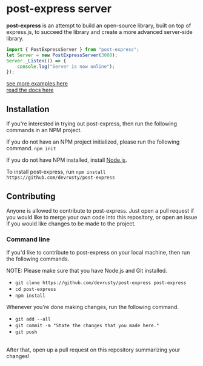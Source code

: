 # post-express server
<b>post-express</b> is an attempt to build an open-source library, built on top of express.js, to succeed the library and create a more advanced server-side library.

```ts
import { PostExpressServer } from "post-express";
let Server = new PostExpressServer(3000);
Server._Listen(() => {
    console.log("Server is now online");
});
```
<a href="/docs/examples">see more examples here</a>
<br>
<a href="/docs">read the docs here</a>

## Installation
If you're interested in trying out post-express, then run the following commands in an NPM project.

If you do not have an NPM project initialized, please run the following command.
`npm init`

If you do not have NPM installed, install <a href="https://nodejs.org/en/">Node.js</a>.

To install post-express, run
`npm install https://github.com/devrusty/post-express`

## Contributing
Anyone is allowed to contribute to post-express. Just open a pull request if you would like to merge your own code into this repository, or open an issue if you would like changes to be made to the project.

### Command line
If you'd like to contribute to post-express on your local machine, then run the following commands.

NOTE: Please make sure that you have Node.js and Git installed.

* `git clone https://github.com/devrusty/post-express post-express`
* `cd post-express`
* `npm install`

Whenever you're done making changes, run the following command.
* `git add --all`
* `git commit -m "State the changes that you made here."`
* `git push`
<br>
After that, open up a pull request on this repository summarizing your changes!
